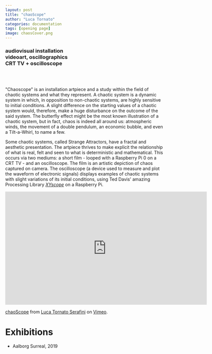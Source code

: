 ```yaml
---
layout: post
title: "chaoScope"
author: "Luca Tornato"
categories: documentation
tags: [opening page]
image: chaosCover.png
---
```


### audiovisual installation <br> videoart, oscillographics <br> CRT TV + oscilloscope

<br>
<br>

"Chaoscope" is an installation artpiece and a study within the field of chaotic systems and what they represent. A chaotic system is a dynamic system in which, in opposition to non-chaotic systems, are highly sensitive to initial conditions. A slight difference on the starting values of a chaotic system would, therefore, make a huge disturbance on the outcome of the said system. The butterfly effect might be the most known
illustration of a chaotic system, but in fact, chaos is indeed all around us: atmospheric winds, the movement of a double pendulum, an economic bubble, and even a Tilt-a-Whirl, to name a few.

Some chaotic systems, called Strange Attractors, have a fractal and aesthetic presentation. The artpiece thrives to make explicit the relationship of
what is real, felt and seen to what is deterministic and mathematical. This occurs via two mediums: a short film - looped with a Raspberry Pi 0 on a CRT TV - and an oscilloscope. The film is an artistic depiction of chaos captured on camera. The oscilloscope (a device used to measure and plot the waveform of electronic signals) displays examples of chaotic systems with slight variations of its initial conditions, using Ted Davis' amazing Processing Library [_XYscope_](http://teddavis.org/xyscope/) on a Raspberry Pi.


<iframe src="https://player.vimeo.com/video/365251233" width="640" height="360" frameborder="0" webkitallowfullscreen mozallowfullscreen allowfullscreen></iframe>
<p><a href="https://vimeo.com/365251233">chaoScope</a> from <a href="https://vimeo.com/user87436800">Luca Tornato Serafini</a> on <a href="https://vimeo.com">Vimeo</a>.</p>

# Exhibitions
* Aalborg Surreal, 2019
